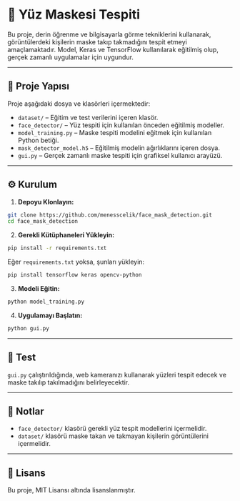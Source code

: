 
# 🧠 Yüz Maskesi Tespiti

Bu proje, derin öğrenme ve bilgisayarla görme tekniklerini kullanarak, görüntülerdeki kişilerin maske takıp takmadığını tespit etmeyi amaçlamaktadır.
Model, Keras ve TensorFlow kullanılarak eğitilmiş olup, gerçek zamanlı uygulamalar için uygundur.

---

## 📁 Proje Yapısı

Proje aşağıdaki dosya ve klasörleri içermektedir:

- `dataset/` – Eğitim ve test verilerini içeren klasör.
- `face_detector/` – Yüz tespiti için kullanılan önceden eğitilmiş modeller.
- `model_training.py` – Maske tespiti modelini eğitmek için kullanılan Python betiği.
- `mask_detector_model.h5` – Eğitilmiş modelin ağırlıklarını içeren dosya.
- `gui.py` – Gerçek zamanlı maske tespiti için grafiksel kullanıcı arayüzü.

---

## ⚙️ Kurulum

1. **Depoyu Klonlayın:**

```bash
git clone https://github.com/menesscelik/face_mask_detection.git
cd face_mask_detection
```

2. **Gerekli Kütüphaneleri Yükleyin:**

```bash
pip install -r requirements.txt
```

Eğer `requirements.txt` yoksa, şunları yükleyin:

```bash
pip install tensorflow keras opencv-python
```

3. **Modeli Eğitin:**

```bash
python model_training.py
```

4. **Uygulamayı Başlatın:**

```bash
python gui.py
```

---

## 🧪 Test

`gui.py` çalıştırıldığında, web kameranızı kullanarak yüzleri tespit edecek ve maske takılıp takılmadığını belirleyecektir.

---

## 📌 Notlar

- `face_detector/` klasörü gerekli yüz tespit modellerini içermelidir.
- `dataset/` klasörü maske takan ve takmayan kişilerin görüntülerini içermelidir.

---

## 📄 Lisans

Bu proje, MIT Lisansı altında lisanslanmıştır.
